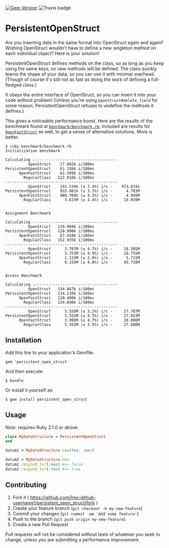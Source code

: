 [![Gem Version](https://badge.fury.io/rb/persistent_open_struct.svg)](http://badge.fury.io/rb/persistent_open_struct)
![Travis badge](https://travis-ci.org/amcaplan/persistent_open_struct.svg?branch=master)

# PersistentOpenStruct

Are you inserting data in the same format into OpenStruct again and again?
Wishing OpenStruct wouldn't have to define a new singleton method on each
individual object?  Here is your solution!

PersistentOpenStruct defines methods on the class, so as long as you keep using
the same keys, no new methods will be defined.  The class quickly learns the
shape of your data, so you can use it with minimal overhead.  (Though of course
it's still not as fast as doing the work of defining a full-fledged class.)

It obeys the entire interface of OpenStruct, so you can insert it into your code
without problem!  (Unless you're using `OpenStruct#delete_field` for some reason;
PersistentOpenStruct refuses to undefine the methods it defines.)

This gives a noticeable performance boost.  Here are the results of the benchmark
found at
[`benchmark/benchmark.rb`](http://github.com/amcaplan/persistent_open_struct/blob/master/benchmark/benchmark.rb);
included are
results for [`OpenFastStruct`](http://github.com/arturoherrero/ofstruct) as
well, to get a sense of alternative solutions.  More is better.

```
$ ruby benchmark/benchmark.rb 
Initialization benchmark

Calculating -------------------------------------
          OpenStruct    17.082k i/100ms
PersistentOpenStruct    61.316k i/100ms
      OpenFastStruct    62.589k i/100ms
        RegularClass   122.018k i/100ms
-------------------------------------------------
          OpenStruct    192.534k (± 3.4%) i/s -    973.674k
PersistentOpenStruct    955.081k (± 3.1%) i/s -      4.783M
      OpenFastStruct    980.760k (± 4.2%) i/s -      4.945M
        RegularClass      3.615M (± 4.4%) i/s -     18.059M


Assignment Benchmark

Calculating -------------------------------------
          OpenStruct   119.904k i/100ms
PersistentOpenStruct   120.998k i/100ms
      OpenFastStruct    67.418k i/100ms
        RegularClass   152.935k i/100ms
-------------------------------------------------
          OpenStruct      3.707M (± 4.7%) i/s -     18.585M
PersistentOpenStruct      3.753M (± 4.0%) i/s -     18.755M
      OpenFastStruct      1.133M (± 2.6%) i/s -      5.731M
        RegularClass      9.155M (± 4.8%) i/s -     45.728M


Access Benchmark

Calculating -------------------------------------
          OpenStruct   134.887k i/100ms
PersistentOpenStruct   134.239k i/100ms
      OpenFastStruct   120.480k i/100ms
        RegularClass   134.040k i/100ms
-------------------------------------------------
          OpenStruct      5.558M (± 3.2%) i/s -     27.787M
PersistentOpenStruct      5.531M (± 4.3%) i/s -     27.653M
      OpenFastStruct      3.996M (± 4.7%) i/s -     20.000M
        RegularClass      5.562M (± 3.5%) i/s -     27.880M
```

## Installation

Add this line to your application's Gemfile:

    gem 'persistent_open_struct'

And then execute:

    $ bundle

Or install it yourself as:

    $ gem install persistent_open_struct

## Usage
Note: requires Ruby 2.1.0 or above.

``` ruby
class MyDataStructure < PersistentOpenStruct
end

datum1 = MyDataStructure.new(foo: :bar)

datum2 = MyDataStructure.new
datum2.respond_to?(:baz) #=> false
datum2.respond_to?(:foo) #=> true
```

## Contributing

1. Fork it ( https://github.com/[my-github-username]/persistent_open_struct/fork )
2. Create your feature branch (`git checkout -b my-new-feature`)
3. Commit your changes (`git commit -am 'Add some feature'`)
4. Push to the branch (`git push origin my-new-feature`)
5. Create a new Pull Request

Pull requests will not be considered without tests of whatever you seek to
change, unless you are submitting a performance improvement.
